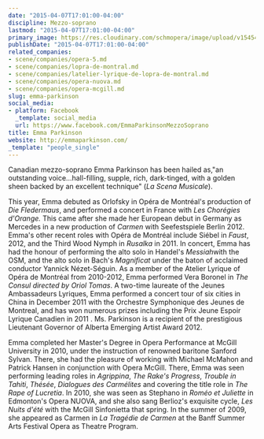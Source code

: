 ```yaml
---
date: "2015-04-07T17:01:00-04:00"
discipline: Mezzo-soprano
lastmod: "2015-04-07T17:01:00-04:00"
primary_image: https://res.cloudinary.com/schmopera/image/upload/v1545409169/media/webhook-uploads/1428440401969/36299_451252161579643_492759032_n.jpg.jpg
publishDate: "2015-04-07T17:01:00-04:00"
related_companies:
- scene/companies/opera-5.md
- scene/companies/lopra-de-montral.md
- scene/companies/latelier-lyrique-de-lopra-de-montral.md
- scene/companies/opera-nuova.md
- scene/companies/opera-mcgill.md
slug: emma-parkinson
social_media:
- platform: Facebook
  _template: social_media
  url: https://www.facebook.com/EmmaParkinsonMezzoSoprano
title: Emma Parkinson
website: http://emmaparkinson.com/
_template: "people_single"
---
```


<p>
	Canadian mezzo-soprano Emma Parkinson has been hailed as,"an outstanding voice…hall-filling, supple, rich, dark-tinged, with a golden sheen backed by an excellent technique" (<em>La Scena Musicale</em>).
</p>
<p>
	This year, Emma debuted as Orlofsky in Opéra de Montréal's production of <i>Die Fledermaus</i>, and performed a concert in France with <em>Les Chorégies d'Orange. </em>This came after she made her European debut in Germany as Mercedes in a new production of <i>Carmen</i> with Seefestspiele Berlin 2012. Emma's other recent roles with Opéra de Montréal include Siébel in <i>Faust</i>, 2012, and the Third Wood Nymph in <i>Rusalka</i> in 2011. In concert, Emma has had the honour of performing the alto solo in Handel's <i>Messiah</i>with the OSM, and the alto solo in Bach's <i>Magnificat</i> under the baton of acclaimed conductor Yannick Nézet-Séguin. As a member of the Atelier Lyrique of Opéra de Montréal from 2010-2012, Emma performed Vera Boronel in <em>The Consul directed by Oriol Tomas</em>. A two-time laureate of the Jeunes Ambassadeurs Lyriques, Emma performed a concert tour of six cities in China in December 2011 with the Orchestre Symphonique des Jeunes de Montreal, and has won numerous prizes including the Prix Jeune Espoir Lyrique Canadien in 2011 . Ms. Parkinson is a recipient of the prestigious Lieutenant Governor of Alberta Emerging Artist Award 2012.<br>
</p>
<p>
	Emma completed her Master's Degree in Opera Performance at McGill University in 2010, under the instruction of renowned baritone Sanford Sylvan. There, she had the pleasure of working with Michael McMahon and Patrick Hansen in conjunction with Opera McGill. There, Emma was seen performing leading roles in <em>Agrippina</em>, <em>The Rake's Progress</em>, <em>Trouble in Tahiti</em>, <em>Thésée</em>, <em>Dialogues des Carmé</em><em>lites</em> and covering the title role in <em>The Rape of Lucretia</em>. In 2010, she was seen as Stephano in <em>Roméo et Juliette</em> in Edmonton's Opera NUOVA, and she also sang Berlioz's exquisite cycle, <em>Les Nuits d'été </em>with the McGill Sinfonietta that spring. In the summer of 2009, she appeared as Carmen in <em>La Tragédie de Carmen</em> at the Banff Summer Arts Festival Opera as Theatre Program.
</p>
